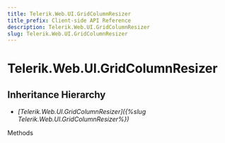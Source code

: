 ```yaml
---
title: Telerik.Web.UI.GridColumnResizer
title_prefix: Client-side API Reference
description: Telerik.Web.UI.GridColumnResizer
slug: Telerik.Web.UI.GridColumnResizer
---
```


# Telerik.Web.UI.GridColumnResizer  

## Inheritance Hierarchy

* *[Telerik.Web.UI.GridColumnResizer]({%slug Telerik.Web.UI.GridColumnResizer%})*


Methods



